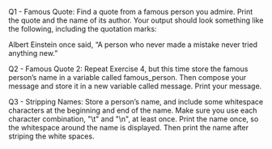 Q1 - Famous Quote: Find a quote from a famous person you admire. Print the quote and the name of its author. Your output should look something like the following, including the quotation marks:

Albert Einstein once said, “A person who never made a mistake never tried anything new.”

Q2 - Famous Quote 2: Repeat Exercise 4, but this time store the famous person’s name in a variable called famous_person. Then compose your message and store it in a new variable called message. Print your message.

Q3 - Stripping Names: Store a person’s name, and include some whitespace characters at the beginning and end of the name. Make sure you use each character combination, "\t" and "\n", at least once. Print the name once, so the whitespace around the name is displayed. Then print the name after striping the white spaces.
